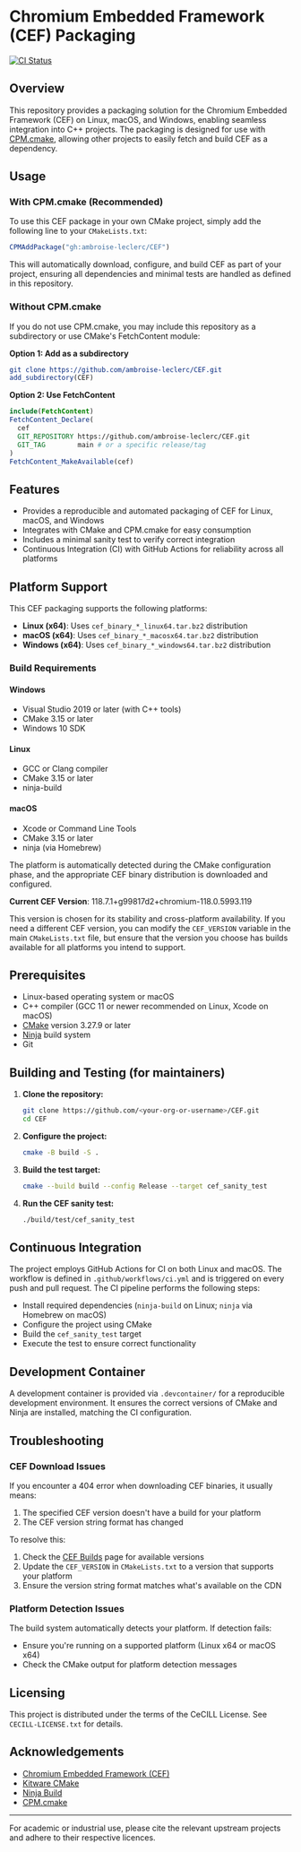 # Chromium Embedded Framework (CEF) Packaging

[![CI Status](https://github.com/<your-org-or-username>/CEF/actions/workflows/ci.yml/badge.svg)](https://github.com/<your-org-or-username>/CEF/actions/workflows/ci.yml)

## Overview

This repository provides a packaging solution for the Chromium Embedded Framework (CEF) on Linux, macOS, and Windows, enabling seamless integration into C++ projects. The packaging is designed for use with [CPM.cmake](https://github.com/cpm-cmake/CPM.cmake), allowing other projects to easily fetch and build CEF as a dependency.

## Usage

### With CPM.cmake (Recommended)
To use this CEF package in your own CMake project, simply add the following line to your `CMakeLists.txt`:

```cmake
CPMAddPackage("gh:ambroise-leclerc/CEF")
```

This will automatically download, configure, and build CEF as part of your project, ensuring all dependencies and minimal tests are handled as defined in this repository.

### Without CPM.cmake
If you do not use CPM.cmake, you may include this repository as a subdirectory or use CMake's FetchContent module:

**Option 1: Add as a subdirectory**
```cmake
git clone https://github.com/ambroise-leclerc/CEF.git
add_subdirectory(CEF)
```

**Option 2: Use FetchContent**
```cmake
include(FetchContent)
FetchContent_Declare(
  cef
  GIT_REPOSITORY https://github.com/ambroise-leclerc/CEF.git
  GIT_TAG        main # or a specific release/tag
)
FetchContent_MakeAvailable(cef)
```

## Features
- Provides a reproducible and automated packaging of CEF for Linux, macOS, and Windows
- Integrates with CMake and CPM.cmake for easy consumption
- Includes a minimal sanity test to verify correct integration
- Continuous Integration (CI) with GitHub Actions for reliability across all platforms

## Platform Support

This CEF packaging supports the following platforms:
- **Linux (x64)**: Uses `cef_binary_*_linux64.tar.bz2` distribution
- **macOS (x64)**: Uses `cef_binary_*_macosx64.tar.bz2` distribution
- **Windows (x64)**: Uses `cef_binary_*_windows64.tar.bz2` distribution

### Build Requirements

#### Windows
- Visual Studio 2019 or later (with C++ tools)
- CMake 3.15 or later
- Windows 10 SDK

#### Linux
- GCC or Clang compiler
- CMake 3.15 or later
- ninja-build

#### macOS
- Xcode or Command Line Tools
- CMake 3.15 or later
- ninja (via Homebrew)

The platform is automatically detected during the CMake configuration phase, and the appropriate CEF binary distribution is downloaded and configured.

**Current CEF Version**: 118.7.1+g99817d2+chromium-118.0.5993.119

This version is chosen for its stability and cross-platform availability. If you need a different CEF version, you can modify the `CEF_VERSION` variable in the main `CMakeLists.txt` file, but ensure that the version you choose has builds available for all platforms you intend to support.

## Prerequisites
- Linux-based operating system or macOS
- C++ compiler (GCC 11 or newer recommended on Linux, Xcode on macOS)
- [CMake](https://cmake.org/) version 3.27.9 or later
- [Ninja](https://ninja-build.org/) build system
- Git

## Building and Testing (for maintainers)

1. **Clone the repository:**
   ```bash
   git clone https://github.com/<your-org-or-username>/CEF.git
   cd CEF
   ```
2. **Configure the project:**
   ```bash
   cmake -B build -S .
   ```
3. **Build the test target:**
   ```bash
   cmake --build build --config Release --target cef_sanity_test
   ```
4. **Run the CEF sanity test:**
   ```bash
   ./build/test/cef_sanity_test
   ```

## Continuous Integration

The project employs GitHub Actions for CI on both Linux and macOS. The workflow is defined in `.github/workflows/ci.yml` and is triggered on every push and pull request. The CI pipeline performs the following steps:
- Install required dependencies (`ninja-build` on Linux; `ninja` via Homebrew on macOS)
- Configure the project using CMake
- Build the `cef_sanity_test` target
- Execute the test to ensure correct functionality

## Development Container

A development container is provided via `.devcontainer/` for a reproducible development environment. It ensures the correct versions of CMake and Ninja are installed, matching the CI configuration.

## Troubleshooting

### CEF Download Issues
If you encounter a 404 error when downloading CEF binaries, it usually means:
1. The specified CEF version doesn't have a build for your platform
2. The CEF version string format has changed

To resolve this:
1. Check the [CEF Builds](https://cef-builds.spotifycdn.com/) page for available versions
2. Update the `CEF_VERSION` in `CMakeLists.txt` to a version that supports your platform
3. Ensure the version string format matches what's available on the CDN

### Platform Detection Issues
The build system automatically detects your platform. If detection fails:
- Ensure you're running on a supported platform (Linux x64 or macOS x64)
- Check the CMake output for platform detection messages

## Licensing

This project is distributed under the terms of the CeCILL License. See `CECILL-LICENSE.txt` for details.

## Acknowledgements

- [Chromium Embedded Framework (CEF)](https://bitbucket.org/chromiumembedded/cef)
- [Kitware CMake](https://cmake.org/)
- [Ninja Build](https://ninja-build.org/)
- [CPM.cmake](https://github.com/cpm-cmake/CPM.cmake)

---

For academic or industrial use, please cite the relevant upstream projects and adhere to their respective licences.
